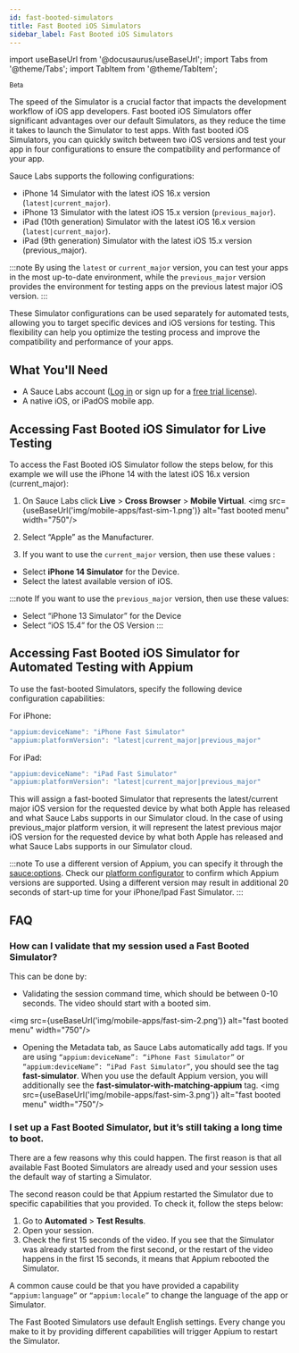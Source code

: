 ```yaml
---
id: fast-booted-simulators
title: Fast Booted iOS Simulators
sidebar_label: Fast Booted iOS Simulators
---
```


import useBaseUrl from '@docusaurus/useBaseUrl';
import Tabs from '@theme/Tabs';
import TabItem from '@theme/TabItem';

<p><small><span className="sauceDBlue">Beta</span></small></p>

The speed of the Simulator is a crucial factor that impacts the development workflow of iOS app developers. Fast booted iOS Simulators offer significant advantages over our default Simulators, as they reduce the time it takes to launch the Simulator to test apps. With fast booted iOS Simulators, you can quickly switch between two iOS versions and test your app in four configurations to ensure the compatibility and performance of your app. 

Sauce Labs supports the following configurations: 

- iPhone 14 Simulator with the latest iOS 16.x version (`latest|current_major`).
- iPhone 13 Simulator with the latest iOS 15.x version (`previous_major`).
- iPad (10th generation) Simulator with the latest iOS 16.x version (`latest|current_major`).
- iPad (9th generation) Simulator with the latest iOS 15.x version (previous_major).

:::note
By using the `latest` or `current_major` version, you can test your apps in the most up-to-date environment, while the `previous_major` version provides the environment for testing apps on the previous latest major iOS version.
:::

These Simulator configurations can be used separately for automated tests, allowing you to target specific devices and iOS versions for testing. This flexibility can help you optimize the testing process and improve the compatibility and performance of your apps.

## What You'll Need

- A Sauce Labs account ([Log in](https://accounts.saucelabs.com/am/XUI/#login/) or sign up for a [free trial license](https://saucelabs.com/sign-up)).
- A native iOS, or iPadOS mobile app.

## Accessing Fast Booted iOS Simulator for Live Testing

To access the Fast Booted iOS Simulator follow the steps below, for this example we will use the iPhone 14 with the latest iOS 16.x version (current_major):

1. On Sauce Labs click **Live** > **Cross Browser** > **Mobile Virtual**.
<img src={useBaseUrl('img/mobile-apps/fast-sim-1.png')} alt="fast booted menu" width="750"/>

2. Select “Apple” as the Manufacturer.
3. If you want to use the `current_major` version, then use these values :
- Select **iPhone 14 Simulator** for the Device.
- Select the latest available version of iOS.


:::note
If you want to use the `previous_major` version, then use these values:
- Select “iPhone 13 Simulator” for the Device
- Select “iOS 15.4” for the OS Version
:::

## Accessing Fast Booted iOS Simulator for Automated Testing with Appium

To use the fast-booted Simulators, specify the following device configuration capabilities:

For iPhone:

```java
"appium:deviceName": "iPhone Fast Simulator"
"appium:platformVersion": "latest|current_major|previous_major"
```

For iPad:

```java
"appium:deviceName": "iPad Fast Simulator"
"appium:platformVersion": "latest|current_major|previous_major"
```

This will assign a fast-booted Simulator that represents the latest/current major iOS version for the requested device by what both Apple has released and what Sauce Labs supports in our Simulator cloud. In the case of using previous_major platform version, it will represent the latest previous major iOS version for the requested device by what both Apple has released and what Sauce Labs supports in our Simulator cloud.

:::note
To use a different version of Appium, you can specify it through the [sauce:options](https://docs.saucelabs.com/dev/test-configuration-options/#appiumversion). Check our [platform configurator](https://saucelabs.com/products/platform-configurator#/) to confirm which Appium versions are supported. Using a different version may result in additional 20 seconds of start-up time for your iPhone/Ipad Fast Simulator.
:::


## FAQ

### How can I validate that my session used a Fast Booted Simulator?

This can be done by:

- Validating the session command time, which should be between 0-10 seconds. The video should start with a booted sim.
  
<img src={useBaseUrl('img/mobile-apps/fast-sim-2.png')} alt="fast booted menu" width="750"/>



- Opening the Metadata tab, as Sauce Labs automatically add tags.
If you are using `“appium:deviceName”: “iPhone Fast Simulator”` or `“appium:deviceName”: “iPad Fast Simulator”`, you should see the tag **fast-simulator**. When you use the default Appium version, you will additionally see the **fast-simulator-with-matching-appium** tag.
<img src={useBaseUrl('img/mobile-apps/fast-sim-3.png')} alt="fast booted menu" width="750"/>

### I set up a Fast Booted Simulator, but it’s still taking a long time to boot.


There are a few reasons why this could happen. The first reason is that all available Fast Booted Simulators are already used and your session uses the default way of starting a Simulator.

The second reason could be that Appium restarted the Simulator due to specific capabilities that you provided. To check it, follow the steps below:
1. Go to **Automated** > **Test Results**.
2. Open your session.
3. Check the first 15 seconds of the video. If you see that the Simulator was already started from the first second, or the restart of the video happens in the first 15 seconds, it means that Appium rebooted the Simulator.

A common cause could be that you have provided a capability `“appium:language”` or `“appium:locale”` to change the language of the app or Simulator.

The Fast Booted Simulators use default English settings. Every change you make to it by providing different capabilities will trigger Appium to restart the Simulator.


